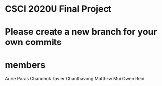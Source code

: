 # CSCI 2020U Final Project


# Please create a new branch for your own commits



# members
Aurie
Paras Chandhok
Xavier Chanthavong
Matthew Mui
Owen Reid


